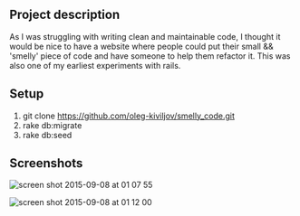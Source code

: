 ## Project description
As I was struggling with writing clean and maintainable code, I thought it would be nice to have a website where people could put their small && 'smelly' piece of code and have someone to help them refactor it. This was also one of my earliest experiments with rails.

## Setup
1. git clone https://github.com/oleg-kiviljov/smelly_code.git
2. rake db:migrate
3. rake db:seed

## Screenshots
![screen shot 2015-09-08 at 01 07 55](https://cloud.githubusercontent.com/assets/10065250/9723649/33e6af06-55c6-11e5-8e25-845b21861f6c.png)

![screen shot 2015-09-08 at 01 12 00](https://cloud.githubusercontent.com/assets/10065250/9723654/aa88987c-55c6-11e5-94f6-3238e73c23e6.png)
